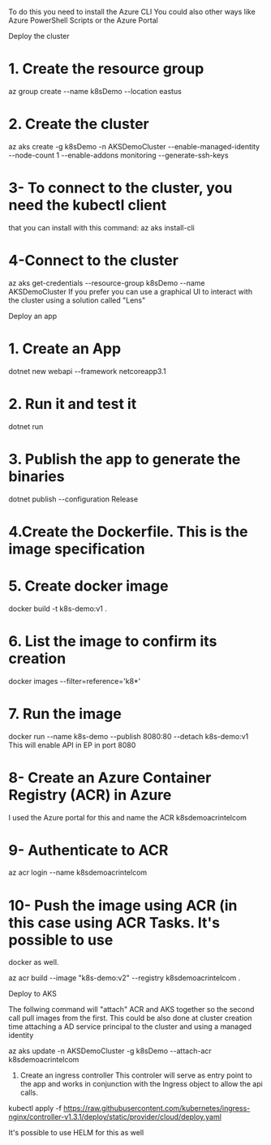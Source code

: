 To do this you need to install the Azure CLI
You could also other ways like Azure PowerShell Scripts
or the Azure Portal

Deploy the cluster

# 1. Create the resource group

az group create --name k8sDemo --location eastus

# 2. Create the cluster

az aks create -g k8sDemo -n AKSDemoCluster --enable-managed-identity --node-count 1 --enable-addons monitoring --generate-ssh-keys

# 3- To connect to the cluster, you need the kubectl client

that you can install with this command:
az aks install-cli

# 4-Connect to the cluster

az aks get-credentials --resource-group k8sDemo --name AKSDemoCluster
If you prefer you can use a graphical UI to interact with the cluster
using a solution called "Lens"

Deploy an app

# 1. Create an App

dotnet new webapi --framework netcoreapp3.1

# 2. Run it and test it

dotnet run

# 3. Publish the app to generate the binaries

dotnet publish --configuration Release

# 4.Create the Dockerfile. This is the image specification

# 5. Create docker image

docker build -t k8s-demo:v1 .

# 6. List the image to confirm its creation

docker images --filter=reference='k8\*'

# 7. Run the image

docker run --name k8s-demo --publish 8080:80 --detach k8s-demo:v1
This will enable API in EP in port 8080

# 8- Create an Azure Container Registry (ACR) in Azure

I used the Azure portal for this and name the ACR k8sdemoacrintelcom

# 9- Authenticate to ACR

az acr login --name k8sdemoacrintelcom

# 10- Push the image using ACR (in this case using ACR Tasks. It's possible to use
docker as well.

az acr build --image "k8s-demo:v2" --registry k8sdemoacrintelcom .

Deploy to AKS

<p>
The follwing command will "attach" ACR and AKS together so the second call pull
images from the first. This could be also done at cluster creation time attaching
a AD service principal to the cluster and using a managed identity
</p>
az aks update -n AKSDemoCluster -g k8sDemo --attach-acr k8sdemoacrintelcom

1. Create an ingress controller
   This controler will serve as entry point to the app
   and works in conjunction with the Ingress object to
   allow the api calls.

kubectl apply -f https://raw.githubusercontent.com/kubernetes/ingress-nginx/controller-v1.3.1/deploy/static/provider/cloud/deploy.yaml

It's possible to use HELM for this as well
